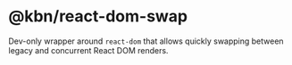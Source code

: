 # @kbn/react-dom-swap

Dev-only wrapper around `react-dom` that allows quickly swapping between legacy and concurrent React DOM renders.

